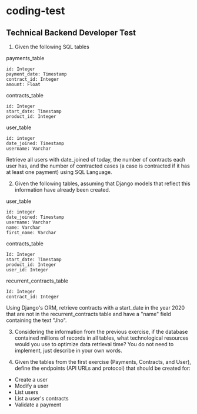 # coding-test

## Technical Backend Developer Test

1. Given the following SQL tables

payments_table
```
id: Integer
payment_date: Timestamp
contract_id: Integer
amount: Float
```


contracts_table
```
id: Integer
start_date: Timestamp
product_id: Integer
```


user_table
```
id: integer
date_joined: Timestamp
username: Varchar
```


Retrieve all users with date_joined of today, the number of contracts each user has, and the number of contracted cases (a case is contracted if it has at least one payment) using SQL Language.

2. Given the following tables, assuming that Django models that reflect this information have already been created.

user_table
```
id: integer
date_joined: Timestamp
username: Varchar
name: Varchar
first_name: Varchar
```

contracts_table
```
Id: Integer
start_date: Timestamp
product_id: Integer
user_id: Integer
```

recurrent_contracts_table
```
Id: Integer
contract_id: Integer
```


Using Django's ORM, retrieve contracts with a start_date in the year 2020 that are not in the recurrent_contracts table and have a "name" field containing the text "Jho".

3.  Considering the information from the previous exercise, if the database contained millions of records in all tables, what technological resources would you use to optimize data retrieval time? You do not need to implement, just describe in your own words.

4. Given the tables from the first exercise (Payments, Contracts, and User), define the endpoints (API URLs and protocol) that should be created for:

* Create a user
* Modify a user
* List users
* List a user's contracts
* Validate a payment